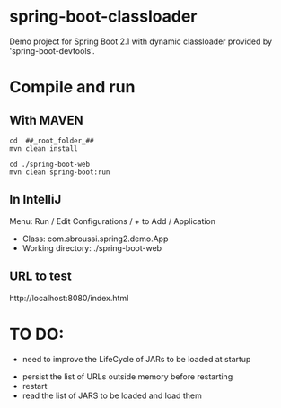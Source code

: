# spring-boot-classloader
Demo project for Spring Boot 2.1 with dynamic classloader provided by 'spring-boot-devtools'.

# Compile and run
## With MAVEN
```
cd  ##_root_folder_##
mvn clean install

cd ./spring-boot-web
mvn clean spring-boot:run
```
## In IntelliJ
Menu: Run / Edit Configurations / + to Add / Application
- Class: com.sbroussi.spring2.demo.App
- Working directory: ./spring-boot-web

## URL to test
http://localhost:8080/index.html

# TO DO:

* need to improve the LifeCycle of JARs to be loaded at startup
 - persist the list of URLs outside memory before restarting
 - restart
 - read the list of JARS to be loaded and load them

